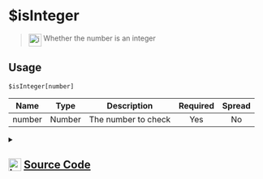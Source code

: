 # $isInteger
> <img align="top" src="https://upload.wikimedia.org/wikipedia/commons/thumb/e/e4/Infobox_info_icon.svg/160px-Infobox_info_icon.svg.png?20150409153300" alt="image" width="25" height="auto"> Whether the number is an integer
## Usage
```
$isInteger[number]
```
| Name | Type | Description | Required | Spread
| :---: | :---: | :---: | :---: | :---: |
number | Number | The number to check | Yes | No
<details>
<summary>
    
## <img align="top" src="https://cdn4.iconfinder.com/data/icons/iconsimple-logotypes/512/github-512.png" alt="image" width="25" height="auto">  [Source Code](https://github.com/tryforge/ForgeScript-V2/blob/main/src/native/isInteger.ts)
    
</summary>
    
```ts
import { ArgType, NativeFunction, Return } from "../structures"

export default new NativeFunction({
    name: "$isInteger",
    version: "1.0.0",
    description: "Whether the number is an integer",
    unwrap: true,
    args: [
        {
            name: "number",
            description: "The number to check",
            required: true,
            rest: false,
            type: ArgType.Number,
        },
    ],
    brackets: true,
    execute(ctx, [n]) {
        return Return.success(n % 1 === 0)
    },
})

```
    
</details>